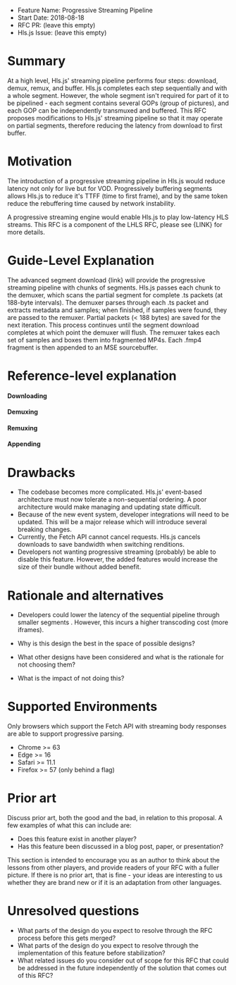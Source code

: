 - Feature Name: Progressive Streaming Pipeline
- Start Date: 2018-08-18
- RFC PR: (leave this empty)
- Hls.js Issue: (leave this empty)

# Summary
[summary]: #summary

At a high level, Hls.js' streaming pipeline performs four steps: download, demux, remux, and buffer. Hls.js completes each step sequentially and with a whole segment. However, the whole segment isn't required for part of it to be pipelined - each segment contains several GOPs (group of pictures), and each GOP can be independently transmuxed and buffered. This RFC proposes modifications to Hls.js' streaming pipeline so that it may operate on partial segments, therefore reducing the latency from download to first buffer.

# Motivation
[motivation]: #motivation

The introduction of a progressive streaming pipeline in Hls.js would reduce latency not only for live but for VOD. Progressively buffering segments allows Hls.js to reduce it's TTFF (time to first frame), and by the same token reduce the rebuffering time caused by network instability.

A progressive streaming engine would enable Hls.js to play low-latency HLS streams. This RFC is a component of the LHLS RFC, please see {LINK} for more details.


# Guide-Level Explanation
[guide-level-explanation]: #guide-level-explanation

The advanced segment download {link} will provide the progressive streaming pipeline with chunks of segments. Hls.js passes each chunk to the demuxer, which scans the partial segment for complete .ts packets (at 188-byte intervals). The demuxer parses through each .ts packet and extracts metadata and samples; when finished, if samples were found, they are passed to the remuxer. Partial packets (< 188 bytes) are saved for the next iteration. This process continues until the segment download completes at which point the demuxer will flush. The remuxer takes each set of samples and boxes them into fragmented MP4s. Each .fmp4 fragment is then appended to an MSE sourcebuffer.

# Reference-level explanation
[reference-level-explanation]: #reference-level-explanation

#### Downloading

#### Demuxing

#### Remuxing

#### Appending

# Drawbacks
[drawbacks]: #drawbacks

- The codebase becomes more complicated. Hls.js' event-based architecture must now tolerate a non-sequential ordering. A poor architecture would make managing and updating state difficult.
- Because of the new event system, developer integrations will need to be updated. This will be a major release which will introduce several breaking changes.
- Currently, the Fetch API cannot cancel requests. Hls.js cancels downloads to save bandwidth when switching renditions.
- Developers not wanting progressive streaming (probably) be able to disable this feature. However, the added features would increase the size of their bundle without added benefit.

# Rationale and alternatives
[rationale-and-alternatives]: #rationale-and-alternatives

- Developers could lower the latency of the sequential pipeline through smaller segments . However, this incurs a higher transcoding cost (more iframes).

- Why is this design the best in the space of possible designs?
- What other designs have been considered and what is the rationale for not choosing them?
- What is the impact of not doing this?

# Supported Environments
[supported-environments]: #supported-environments

Only browsers which support the Fetch API with streaming body responses are able to support progressive parsing.

- Chrome >= 63
- Edge >= 16
- Safari >= 11.1
- Firefox >= 57 (only behind a flag)

# Prior art
[prior-art]: #prior-art

Discuss prior art, both the good and the bad, in relation to this proposal.
A few examples of what this can include are:

- Does this feature exist in another player?
- Has this feature been discussed in a blog post, paper, or presentation?

This section is intended to encourage you as an author to think about the lessons from other players, and provide readers of your RFC with a fuller picture.
If there is no prior art, that is fine - your ideas are interesting to us whether they are brand new or if it is an adaptation from other languages.

# Unresolved questions
[unresolved-questions]: #unresolved-questions

- What parts of the design do you expect to resolve through the RFC process before this gets merged?
- What parts of the design do you expect to resolve through the implementation of this feature before stabilization?
- What related issues do you consider out of scope for this RFC that could be addressed in the future independently of the solution that comes out of this RFC?
